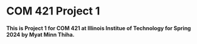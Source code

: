 # COM 421 Project 1 

#### This is Project 1 for COM 421 at Illinois Institue of Technology for Spring 2024 by Myat Minn Thiha.
